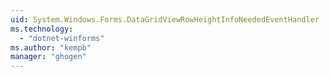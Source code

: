 ```yaml
---
uid: System.Windows.Forms.DataGridViewRowHeightInfoNeededEventHandler
ms.technology: 
  - "dotnet-winforms"
ms.author: "kempb"
manager: "ghogen"
---
```

